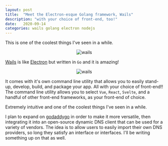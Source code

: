 ```yaml
---
layout: post
title:  "Meet the Electron-esque Golang framework, Wails"
description: "with your choice of front-end, too!"
date:   2020-09-14
categories: wails golang electron nodejs
---
```


This is one of the coolest things I've seen in a while.

<div style="text-align:center">
<img class="modal-image" src="https://raw.githubusercontent.com/oze4/mattoestreich.com/master/assets/wailslogo.png" alt="wails">
</div>

[Wails](https://wails.app/) is like [Electron](https://www.electronjs.org/) but written in `Go` and it is amazing!

<div style="text-align:center">
<img class="modal-image" src="https://raw.githubusercontent.com/oze4/mattoestreich.com/master/assets/electronlogo.png" alt="wails">
</div>

It comes with it's own command line utility that allows you to easily stand-up, develop, build, and package your app. All with your choice of front-end!! The command line utility allows you to select `Vue`, `React`, `Svelte`, and a handful of other front-end frameworks, as your front-end of choice.

Extremely intuitive and one of the coolest things I've seen in a while.

I plan to expand on [godaddygo](https://github.com/oze4/godaddygo) in order to make it more versatile, then integrating it into an open-source dynamic DNS client that can be used for a variety of vendors. The idea is to allow users to easily import their own DNS providers, so long they satisfy an interface or interfaces. I'll be writing something up on that as well.
